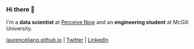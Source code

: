 ### Hi there 👋

I'm a **data scientist** at [Perceive Now](https://www.perceivenow.ai) and an **engineering student** at McGill University.

[laurenceliang.github.io](https://laurenceliang.github.io) | [Twitter](https://twitter.com/LaurenceLiang1) | [LinkedIn](https://www.linkedin.com/in/laurence-liang-innovator/)
